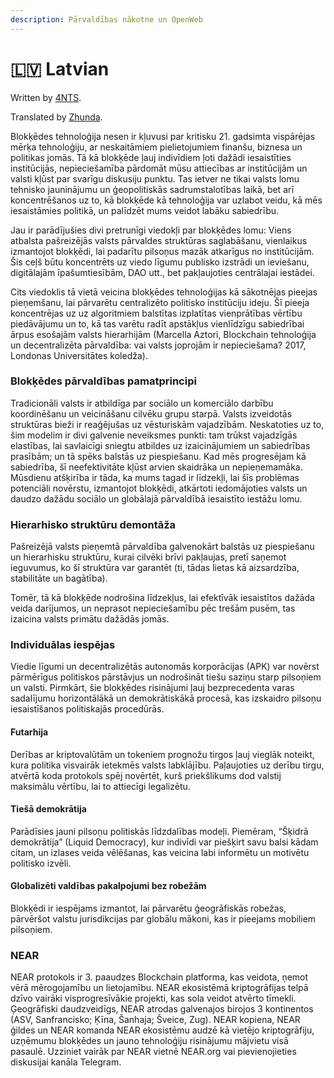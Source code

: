 ```yaml
---
description: Pārvaldības nākotne un OpenWeb
---
```


# 🇱🇻 Latvian

Written by [4NTS](https://nearguilds.com/documentation/).&#x20;

Translated by [Zhunda](https://gov.near.org/u/Zhunda).&#x20;

Blokķēdes tehnoloģija nesen ir kļuvusi par kritisku 21. gadsimta vispārējas mērķa tehnoloģiju, ar neskaitāmiem pielietojumiem finanšu, biznesa un politikas jomās. Tā kā blokķēde ļauj indivīdiem ļoti dažādi iesaistīties institūcijās, nepieciešamība pārdomāt mūsu attiecības ar institūcijām un valsti kļūst par svarīgu diskusiju punktu. Tas ietver ne tikai valsts lomu tehnisko jauninājumu un ģeopolitiskās sadrumstalotības laikā, bet arī koncentrēšanos uz to, kā blokķēde kā tehnoloģija var uzlabot veidu, kā mēs iesaistāmies politikā, un palīdzēt mums veidot labāku sabiedrību.

Jau ir parādījušies divi pretrunīgi viedokļi par blokķēdes lomu: Viens atbalsta pašreizējās valsts pārvaldes struktūras saglabāšanu, vienlaikus izmantojot blokķēdi, lai padarītu pilsoņus mazāk atkarīgus no institūcijām. Šis ceļš būtu koncentrēts uz viedo līgumu publisko izstrādi un ieviešanu, digitālajām īpašumtiesībām, DAO utt., bet pakļaujoties centrālajai iestādei.

Cits viedoklis tā vietā veicina blokķēdes tehnoloģijas kā sākotnējas pieejas pieņemšanu, lai pārvarētu centralizēto politisko institūciju ideju. Šī pieeja koncentrējas uz uz algoritmiem balstītas izplatītas vienprātības vērtību piedāvājumu un to, kā tas varētu radīt apstākļus vienlīdzīgu sabiedrībai ārpus esošajām valsts hierarhijām (Marcella Aztori, Blockchain tehnoloģija un decentralizēta pārvaldība: vai valsts joprojām ir nepieciešama? 2017, Londonas Universitātes koledža).

### Blokķēdes pārvaldības pamatprincipi

Tradicionāli valsts ir atbildīga par sociālo un komerciālo darbību koordinēšanu un veicināšanu cilvēku grupu starpā. Valsts izveidotās struktūras bieži ir reaģējušas uz vēsturiskām vajadzībām. Neskatoties uz to, šim modelim ir divi galvenie neveiksmes punkti: tam trūkst vajadzīgās elastības, lai savlaicīgi sniegtu atbildes uz izaicinājumiem un sabiedrības prasībām; un tā spēks balstās uz piespiešanu. Kad mēs progresējam kā sabiedrība, šī neefektivitāte kļūst arvien skaidrāka un nepieņemamāka. Mūsdienu atšķirība ir tāda, ka mums tagad ir līdzekļi, lai šīs problēmas potenciāli novērstu, izmantojot blokķēdi, atkārtoti iedomājoties valsts un daudzo dažādu sociālo un globālajā pārvaldībā iesaistīto iestāžu lomu.

### Hierarhisko struktūru demontāža

Pašreizējā valsts pieņemtā pārvaldība galvenokārt balstās uz piespiešanu un hierarhisku struktūru, kurai cilvēki brīvi pakļaujas, pretī saņemot ieguvumus, ko šī struktūra var garantēt (ti, tādas lietas kā aizsardzība, stabilitāte un bagātība).

Tomēr, tā kā blokķēde nodrošina līdzekļus, lai efektīvāk iesaistītos dažāda veida darījumos, un neprasot nepieciešamību pēc trešām pusēm, tas izaicina valsts primātu dažādās jomās.

### Individuālas iespējas

Viedie līgumi un decentralizētās autonomās korporācijas (APK) var novērst pārmērīgus politiskos pārstāvjus un nodrošināt tiešu saziņu starp pilsoņiem un valsti. Pirmkārt, šie blokķēdes risinājumi ļauj bezprecedenta varas sadalījumu horizontālākā un demokrātiskākā procesā, kas izskaidro pilsoņu iesaistīšanos politiskajās procedūrās.

#### Futarhija

Derības ar kriptovalūtām un tokeniem prognožu tirgos ļauj vieglāk noteikt, kura politika visvairāk ietekmēs valsts labklājību. Paļaujoties uz derību tirgu, atvērtā koda protokols spēj novērtēt, kurš priekšlikums dod valstij maksimālu vērtību, lai to attiecīgi legalizētu.

#### Tiešā demokrātija

Parādīsies jauni pilsoņu politiskās līdzdalības modeļi. Piemēram, “Šķidrā demokrātija” (Liquid Democracy), kur indivīdi var piešķirt savu balsi kādam citam, un izlases veida vēlēšanas, kas veicina labi informētu un motivētu politisko izvēli.

#### Globalizēti valdības pakalpojumi bez robežām

Blokķēdi ir iespējams izmantot, lai pārvarētu ģeogrāfiskās robežas, pārvēršot valstu jurisdikcijas par globālu mākoni, kas ir pieejams mobiliem pilsoņiem.

### NEAR&#x20;

NEAR protokols ir 3. paaudzes Blockchain platforma, kas veidota, ņemot vērā mērogojamību un lietojamību. NEAR ekosistēmā kriptogrāfijas telpā dzīvo vairāki visprogresīvākie projekti, kas sola veidot atvērto tīmekli. Ģeogrāfiski daudzveidīgs, NEAR atrodas galvenajos birojos 3 kontinentos (ASV, Sanfrancisko; Ķīna, Šanhaja; Šveice, Zug). NEAR kopiena, NEAR ģildes un NEAR komanda NEAR ekosistēmu audzē kā vietējo kriptogrāfiju, uzņēmumu blokķēdes un jauno tehnoloģiju risinājumu mājvietu visā pasaulē. Uzziniet vairāk par NEAR vietnē NEAR.org vai pievienojieties diskusijai kanāla Telegram.
